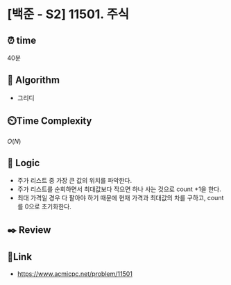 # [백준 - S2] 11501. 주식
 
## ⏰  **time**
40분

## :pushpin: **Algorithm**
- 그리디

## ⏲️**Time Complexity**
$O(N)$

## :round_pushpin: **Logic**
- 주가 리스트 중 가장 큰 값의 위치를 파악한다.
- 주가 리스트를 순회하면서 최대값보다 작으면 하나 사는 것으로 count +1을 한다.
- 최대 가격일 경우 다 팔아야 하기 때문에 현재 가격과 최대값의 차를 구하고, count를 0으로 초기화한다.

## :black_nib: **Review**

## 📡**Link**
- https://www.acmicpc.net/problem/11501